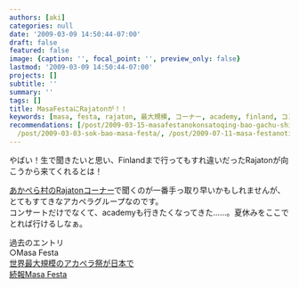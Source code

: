 ```yaml
---
authors: [aki]
categories: null
date: '2009-03-09 14:50:44-07:00'
draft: false
featured: false
image: {caption: '', focal_point: '', preview_only: false}
lastmod: '2009-03-09 14:50:44-07:00'
projects: []
subtitle: ''
summary: ''
tags: []
title: MasaFestaにRajatonが！！
keywords: [masa, festa, rajaton, 最大規模, コーナー, academy, finland, コンサート, エントリ, あか]
recommendations: [/post/2009-03-15-masafestanokonsatoqing-bao-gachu-shi-memasita/,
  /post/2009-03-03-sok-bao-masa-festa/, /post/2009-07-11-masa-festanotiketutogalai-ta/]
---
```


やばい！生で聞きたいと思い、Finlandまで行ってもすれ違いだったRajatonが向こうから来てくれるとは！  
  
[あかぺら村のRajatonコーナー](http://acappellavillage.blog103.fc2.com/blog-category-15.html)で聞くのが一番手っ取り早いかもしれませんが、とてもすてきなアカペラグループなのです。  
コンサートだけでなくて、academyも行きたくなってきた……。夏休みをここでとれば行けるしなぁ。  
  
過去のエントリ  
○Masa Festa  
[世界最大規模のアカペラ祭が日本で](https://chezo.uno/post/2009-03-01-shi-jie-zui-da-gui-mo-noakaperaji-gari-ben-de/)  
[続報Masa Festa](https://chezo.uno/post/2009-03-03-sok-bao-masa-festa/)